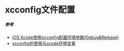# xcconfig文件配置

##### 参考

* [iOS Xcode使用xcconfig配置环境参数(Debug&Release)](https://blog.csdn.net/vbirdbest/article/details/53454014)
* [xcconfig的使用与xcode环境变量](https://www.jianshu.com/p/aad1f9e72382)
